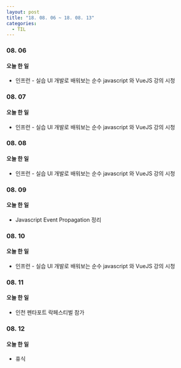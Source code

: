 ```yaml
---
layout: post
title: "18. 08. 06 ~ 18. 08. 13"
categories:
  - TIL
---
```


### 08. 06
#### 오늘 한 일
- 인프런 - 실습 UI 개발로 배워보는 순수 javascript 와 VueJS 강의 시청

### 08. 07
#### 오늘 한 일
- 인프런 - 실습 UI 개발로 배워보는 순수 javascript 와 VueJS 강의 시청

### 08. 08
#### 오늘 한 일
- 인프런 - 실습 UI 개발로 배워보는 순수 javascript 와 VueJS 강의 시청

### 08. 09
#### 오늘 한 일
- Javascript Event Propagation 정리

### 08. 10
#### 오늘 한 일
- 인프런 - 실습 UI 개발로 배워보는 순수 javascript 와 VueJS 강의 시청

### 08. 11
#### 오늘 한 일
- 인천 펜타포트 락페스티벌 참가

### 08. 12
#### 오늘 한 일
- 휴식
